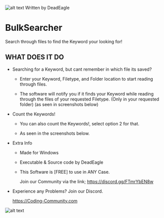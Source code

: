 ![alt text](https://s20.directupload.net/images/220109/hpwfzunf.png) Written by DeadEagle
# BulkSearcher
Search through files to find the Keyword your looking for!



WHAT DOES IT DO
-------------


 * Searching for a Keyword, but cant remember in which file its saved?
      
    - Enter your Keyword, Filetype, and Folder location to start reading through files.
      
    - The software will notify you if it finds your Keyword while reading through the files of your requested Filetype. (Only in your requested folder) (as seen in screenshots below)

 
 * Count the Keywords!

     - You can also count the Keywords!, select option 2 for that.

     - As seen in the screenshots below.

     

      
   
 * Extra Info
       
   - Made for Windows

   - Executable & Source code by DeadEagle
    
   - This Software is [FREE] to use in ANY Case.

   

     Join our Community via the link;
     https://discord.gg/FTmrYbEN8w


 * Experience any Problems? Join our Discord.
   
   
   
   https://Coding-Community.com
   
![alt text](https://s20.directupload.net/images/220213/5mrjvsk8.png)

